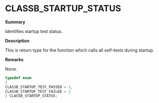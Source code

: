 # CLASSB_STARTUP_STATUS

**Summary**

Identifies startup test status.

**Description**

This is return type for the function which calls all self-tests during startup.

**Remarks**

None.

```c
typedef enum
{
CLASSB_STARTUP_TEST_PASSED = 1,
CLASSB_STARTUP_TEST_FAILED = 2
} CLASSB_STARTUP_STATUS;
```

